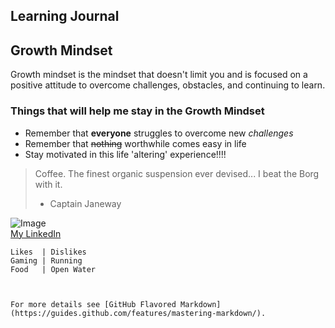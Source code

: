 ## Learning Journal

## Growth Mindset

Growth mindset is the mindset that doesn't limit you and is focused on a positive attitude to overcome challenges, obstacles, and continuing to learn.

### Things that will help me stay in the Growth Mindset

- Remember that **everyone** struggles to overcome new _challenges_
- Remember that ~~nothing~~ worthwhile comes easy in life
- Stay motivated in this life 'altering' experience!!!!

> Coffee. The finest organic suspension ever devised... I beat the Borg with it.
> - Captain Janeway

![Image](https://upload.wikimedia.org/wikipedia/commons/b/b3/Seal_of_the_United_States_Marine_Corps.svg)    
[My LinkedIn](www.linkedin.com/in/bryant-davis-165031106)  
```    
Likes  | Dislikes    
Gaming | Running    
Food   | Open Water



For more details see [GitHub Flavored Markdown](https://guides.github.com/features/mastering-markdown/).
